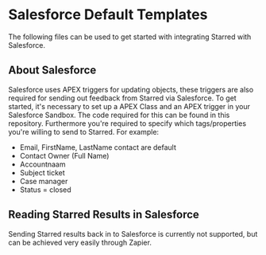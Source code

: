 # Salesforce Default Templates
The following files can be used to get started with integrating Starred with Salesforce.

## About Salesforce
Salesforce uses APEX triggers for updating objects, these triggers are also required for sending out feedback from Starred via Salesforce.
To get started, it's necessary to set up a APEX Class and an APEX trigger in your Salesforce Sandbox. The code required for this can be found in this repository.
Furthermore you're required to specify which tags/properties you're willing to send to Starred. For example:
- Email, FirstName, LastName contact are default
- Contact Owner (Full Name)
- Accountnaam
- Subject ticket
- Case manager
- Status = closed

## Reading Starred Results in Salesforce
Sending Starred results back in to Salesforce is currently not supported, but can be achieved very easily through Zapier.
